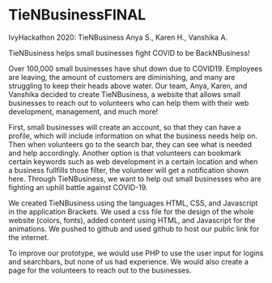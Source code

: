 # TieNBusinessFINAL
IvyHackathon 2020: TieNBusiness Anya S., Karen H., Vanshika A.

TieNBusiness helps small businesses fight COVID to be BackNBusiness!

Over 100,000 small businesses have shut down due to COVID19. Employees are leaving, 
the amount of customers are diminishing, and many are struggling to keep their heads 
above water. Our team, Anya, Karen, and Vanshika decided to create TieNBusiness, a
website that allows small businesses to reach out to volunteers who can help them 
with their web development, management, and much more!

First, small businesses will create an account, so that they can have a profile, 
which will include information on what the business needs help on. Then when 
volunteers go to the search bar, they can see what is needed and help accordingly. 
Another option is that volunteers can bookmark certain keywords such as web development 
in a certain location and when a business fullfills those filter, the volunteer will 
get a notification shown here. Through TieNBusiness, we want to help out small businesses
who are fighting an uphill battle against COVID-19. 

We created TieNBusiness using the languages HTML, CSS, and Javascript
in the application Brackets. We used a css file for the design of the whole website
(colors, fonts), added content using HTML, and Javascript for the animations. We pushed
to github and used github to host our public link for the internet.

To improve our prototype, we would use PHP to use the user input for logins and 
searchbars, but none of us had experience. We would also create a page for the 
volunteers to reach out to the businesses.
